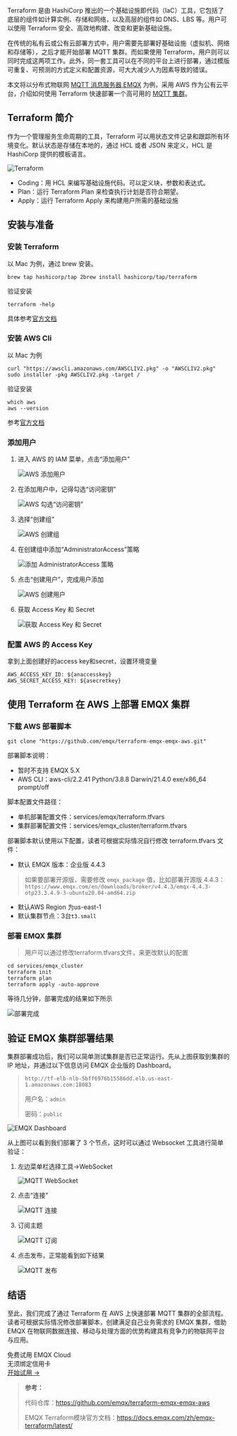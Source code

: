 Terraform 是由 HashiCorp 推出的一个基础设施即代码（IaC）工具，它包括了底层的组件如计算实例、存储和网络，以及高层的组件如 DNS、LBS 等。用户可以使用 Terraform 安全、高效地构建、改变和更新基础设施。

在传统的私有云或公有云部署方式中，用户需要先部署好基础设施（虚拟机、网络和存储等），之后才能开始部署 MQTT 集群。而如果使用 Terraform，用户则可以同时完成这两项工作。此外，同一套工具可以在不同的平台上进行部署，通过模版可重复、可预测的方式定义和配置资源，可大大减少人为因素导致的错误。

本文将以分布式物联网 [MQTT 消息服务器 EMQX](https://www.emqx.com/zh/products/emqx) 为例，采用 AWS 作为公有云平台，介绍如何使用 Terraform 快速部署一个高可用的 [MQTT 集群](https://www.emqx.com/zh/blog/tag/mqtt-broker-%E9%9B%86%E7%BE%A4)。

## Terraform 简介

作为一个管理服务生命周期的工具，Terraform 可以用状态文件记录和跟踪所有环境变化。默认状态是存储在本地的，通过 HCL 或者 JSON 来定义，HCL 是 HashiCorp 提供的模板语言。

![Terraform](https://assets.emqx.com/images/528180f1326cbeff8cf56d46f330f097.png)

- Coding：用 HCL 来编写基础设施代码。可以定义块，参数和表达式。
- Plan：运行 Terraform Plan 来检查执行计划是否符合期望。
- Apply：运行 Terraform Apply 来构建用户所需的基础设施

## 安装与准备

### 安装 Terraform

以 Mac 为例，通过 brew 安装。

```
brew tap hashicorp/tap 2brew install hashicorp/tap/terraform 
```

验证安装

```
terraform -help
```

具体参考[官方文档](https://learn.hashicorp.com/tutorials/terraform/install-cli)

### 安装 AWS Cli

以 Mac 为例

```
curl "https://awscli.amazonaws.com/AWSCLIV2.pkg" -o "AWSCLIV2.pkg"
sudo installer -pkg AWSCLIV2.pkg -target /
```

验证安装

```
which aws
aws --version
```

参考[官方文档](https://docs.aws.amazon.com/cli/latest/userguide/getting-started-install.html)

### 添加用户

1. 进入 AWS 的 IAM 菜单，点击“添加用户”

   ![AWS 添加用户](https://assets.emqx.com/images/dc51ecef2988fb90e6c1c50bd387a9b6.png)

2. 在添加用户中，记得勾选“访问密钥”

   ![AWS 勾选“访问密钥”](https://assets.emqx.com/images/dd8fb8eaa3cd64a62b4254215e23b04d.png)

3. 选择“创建组”

   ![AWS 创建组](https://assets.emqx.com/images/cb273d488fa2e08704923f64ca0061e3.png)

4. 在创建组中添加“AdministratorAccess”策略

   ![添加 AdministratorAccess 策略](https://assets.emqx.com/images/5464a58c718537f0ff0602e03954c763.png)

5. 点击“创建用户”，完成用户添加

   ![AWS 创建用户](https://assets.emqx.com/images/0697c528cac2048c8740130beeab6af5.png)

6. 获取 Access Key 和 Secret

   ![获取 Access Key 和 Secret](https://assets.emqx.com/images/36c9a765bfc5f6c1e90d5cc4f300da58.png)

### 配置 AWS 的 Access Key

拿到上面创建好的access key和secret，设置环境变量

```
AWS_ACCESS_KEY_ID: ${anaccesskey}
AWS_SECRET_ACCESS_KEY: ${asecretkey}
```

## 使用 Terraform 在 AWS 上部署 EMQX 集群

### 下载 AWS 部署脚本

```
git clone "https://github.com/emqx/terraform-emqx-emqx-aws.git"
```

部署脚本说明：

- 暂时不支持 EMQX 5.X
- AWS CLI：aws-cli/2.2.41 Python/3.8.8 Darwin/21.4.0 exe/x86_64 prompt/off

脚本配置文件路径：

- 单机部署配置文件：services/emqx/terraform.tfvars
- 集群部署配置文件：services/emqx_cluster/terraform.tfvars

部署脚本默认使用以下配置，读者可根据实际情况自行修改 terraform.tfvars 文件：

- 默认 EMQX 版本：企业版 4.4.3 

> 如果要部署开源版，需要修改 `emqx_package` 值，比如部署开源版 4.4.3：`https://www.emqx.com/en/downloads/broker/v4.4.3/emqx-4.4.3-otp23.3.4.9-3-ubuntu20.04-amd64.zip`

- 默认AWS Region 为us-east-1
- 默认集群节点：3台`t3.small`

### 部署 EMQX 集群

> 用户可以通过修改terraform.tfvars文件，来更改默认的配置

```
cd services/emqx_cluster
terraform init
terraform plan
terraform apply -auto-approve
```

等待几分钟，部署完成的结果如下所示

![部署完成](https://assets.emqx.com/images/9aaeb4dd49ab191fe08c05c83ce94629.png)

## 验证 EMQX 集群部署结果

集群部署成功后，我们可以简单测试集群是否已正常运行。先从上图获取到集群的IP 地址，并通过以下信息访问 EMQX 企业版的 Dashboard。

> `http://tf-elb-nlb-5bff6976b15586dd.elb.us-east-1.amazonaws.com:18083`
>
> 用户名：`admin`
>
> 密码：`public`

![EMQX Dashboard](https://assets.emqx.com/images/62a0926bfd0d2590e31f13211cb87b5b.png)

从上图可以看到我们部署了 3 个节点，这时可以通过 Websocket 工具进行简单验证：

1. 左边菜单栏选择工具→WebSocket

   ![MQTT WebSocket](https://assets.emqx.com/images/e99796f46531ecb38f45616cd424c32a.png)

2. 点击“连接”

   ![MQTT 连接](https://assets.emqx.com/images/bc35ffaf2aaa7ce74d21180c076d1f00.png)

3. 订阅主题

   ![MQTT 订阅](https://assets.emqx.com/images/cda7430c0c8923d6e23151ad7428e6f2.png)

4. 点击发布，正常能看到如下结果

   ![MQTT 发布](https://assets.emqx.com/images/354e1fd665a977e15eca33bf6c44e23e.png)

## 结语

至此，我们完成了通过 Terraform 在 AWS 上快速部署 MQTT 集群的全部流程。读者可根据实际情况修改部署脚本，创建满足自己业务需求的 EMQX 集群，借助 EMQX 在物联网数据连接、移动与处理方面的优势构建具有竞争力的物联网平台与应用。



<section class="promotion">
    <div>
        免费试用 EMQX Cloud
        <div class="is-size-14 is-text-normal has-text-weight-normal">无须绑定信用卡</div>
    </div>
    <a href="https://accounts-zh.emqx.com/signup?continue=https://cloud.emqx.com/console/deployments/0?oper=new" class="button is-gradient px-5">开始试用 →</a>
</section>

 

> **参考：**
>
> 代码仓库：<https://github.com/emqx/terraform-emqx-emqx-aws>
>
> EMQX Terraform模块官方文档：<https://docs.emqx.com/zh/emqx-terraform/latest/>
